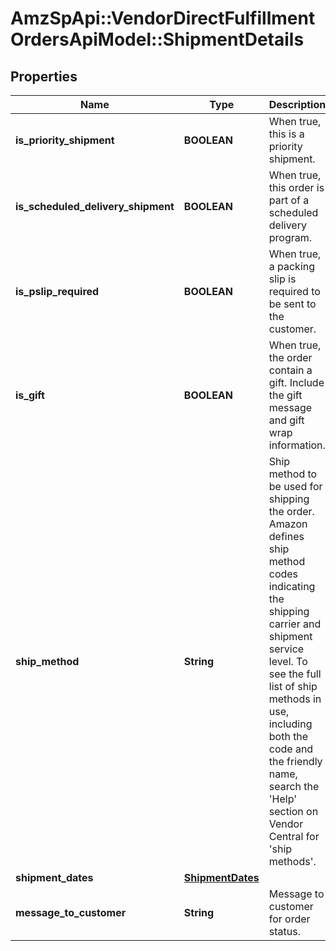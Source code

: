 # AmzSpApi::VendorDirectFulfillmentOrdersApiModel::ShipmentDetails

## Properties
Name | Type | Description | Notes
------------ | ------------- | ------------- | -------------
**is_priority_shipment** | **BOOLEAN** | When true, this is a priority shipment. | 
**is_scheduled_delivery_shipment** | **BOOLEAN** | When true, this order is part of a scheduled delivery program. | [optional] 
**is_pslip_required** | **BOOLEAN** | When true, a packing slip is required to be sent to the customer. | 
**is_gift** | **BOOLEAN** | When true, the order contain a gift. Include the gift message and gift wrap information. | [optional] 
**ship_method** | **String** | Ship method to be used for shipping the order. Amazon defines ship method codes indicating the shipping carrier and shipment service level. To see the full list of ship methods in use, including both the code and the friendly name, search the &#39;Help&#39; section on Vendor Central for &#39;ship methods&#39;. | 
**shipment_dates** | [**ShipmentDates**](ShipmentDates.md) |  | 
**message_to_customer** | **String** | Message to customer for order status. | 


